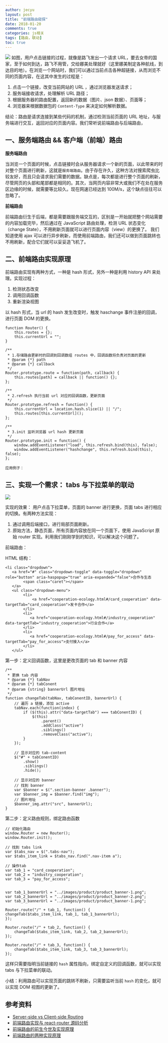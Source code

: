 ```yaml
---
author: jecyu
layout: post
title: "前端路由窥探"
date: 2018-01-20
comments: true
categories: js相关
tags: [路由，联动]
toc: true
---
```


![](http://p1s28g7i1.bkt.clouddn.com/onepiece_route.png)
如图，用户点击链接的过程，就像是路飞发出一个请求 URL，要去女帝的国家，至于如何到达，路飞不用管，交给娜美处理就好（这里娜美制定各种航线，到达目的地）。在浏览一个网站时，我们可以通过当前点击各种超链接，从而浏览不同的页面内容，在这其中发生的过程是：

1. 点击一个链接，改变当前网站的 URL ，通过浏览器发送请求；
2. 服务端接收请求，处理解析 URL 路径；
3. 根据服务器的路由配置，返回新的数据（图片、json 数据）、页面等；
4. 浏览器来根据数据包的 `Content-Type` 来决定如何解析数据。

结论：路由是请求连接到某些代码的机制，通过检测当前页面的 URL 地址，与服务端进行交互，返回对应的页面内容。我们常听说前端路由与后端路由，

<!-- more -->

## 一、服务端路由 && 客户端（前端）路由

**服务端路由**

当浏览一个页面的时候，点击链接时会从服务器请求一个新的页面，以此带来的时对整个页面进行刷新，这就是`服务端路由`。由于存在许久，这种方法对搜索爬虫比较友好，而且只会请求我们需要的数据。缺点是，每次都是进行整个页面的刷新，尽管网页的头部和尾部都是相同的。其次，当网页内容非常大或我们不在处在服务区边缘的时候，就需要等比较久。现在网速已经达到 100M/s，这个缺点往往可以忽略了。

**前端路由**

前端路由衍生于后端，都是需要跟服务端交互的，区别是一开始就把整个网站需要的内容加载完毕，然后通过在 JavaScript 路由处理，检测 URL 状态变化（change State），不用刷新页面就可以进行页面内容（view）的更换了。 我们知道使用 ajax 可以进行异步刷新，而使用前端路由，我们还可以做到页面跳转也不用刷新，配合它们就可以妥妥造飞机了。

## 二、前端路由实现原理

前端路由实现有两种方式，一种是 hash 形式，另外一种是利用 history API 来处理。实现过程：

1. 检测状态改变
2. 调用回调函数
3. 重新渲染视图

以 hash 形式，当 url 的 hash 发生改变时，触发 haschange 事件注册的回调，进行页面 DOM 的更换。

    function Router() {
        this.routes = {};
        this.currentUrl = "";
    }

    /**
     * 1.存储路由更新时的回调到回调数组 routes 中，回调函数将负责对页面的更新
     * @param {*} path
     * @param {*} callback
     */
    Router.prototype.route = function(path, callback) {
        this.routes[path] = callback || function() {};
    };

    /**
     * 2.refresh 执行当前 url 对应的回调函数，更新页面
     */
    Router.prototype.refresh = function() {
        this.currentUrl = location.hash.slice(1) || "/";
        this.routes[this.currentUrl]();
    };

    /**
     * 3.init 监听浏览器 url hash 更新页面
     */
    Router.prototype.init = function() {
        window.addEventListener("load", this.refresh.bind(this), false);
        window.addEventListener("hashchange", this.refresh.bind(this), false);
    };

    应用例子：

## 三、实现一个需求： tabs 与下拉菜单的联动

![](http://p1s28g7i1.bkt.clouddn.com/dropdown_menu_tabs.png)

实现的效果： 用户点击下拉菜单，页面的 banner 进行更换，页面 tabs 进行相应的切换。有两种方法实现：

1. 通过调用后端接口，进行局部页面刷新。
2. 原始方法，静态页面，所有页面内容放在同一个页面下，使用 JavaScript 原始 router 实现。利用我们刚刚学到的知识，可以解决这个问题了。

前端路由：

HTML 结构：

  	<li class="dropdown">
       <a href="#" class="dropdown-toggle" data-toggle="dropdown" role="button" aria-haspopup="true" aria-expanded="false">合作与生态
        	<span class="caret"></span>
       </a>
       <ul class="dropdown-menu">
            <li>
                <a href="cooperation-ecology.html#/card_cooperation" data-targetTab="card_cooperation">发卡合作</a>
            </li>
            <li>
               <a href="cooperation-ecology.html#/industry_cooperation" data-targetTab="industry_cooperation">行业合作</a>
            </li>
            <li>
               <a href="cooperation-ecology.html#/pay_for_access" data-targetTab="pay_for_access">支付接入</a>
            </li>
       </ul>
   </li>

第一步：定义回调函数，这里是更改页面的 tab 和 banner 内容

    /**
     * 更换 tab 内容
     * @param {*} tabNav
     * @param {*} tabConent
     * @param {string} bannerUrl 图片地址
     */
    function changeTab(tabNav, tabConentID, bannerUrl) {
        // 遍历 a 链接，添加 active
        tabNav.each(function(index) {
            if ($(this).attr("data-targetTab") === tabConentID) {
                $(this)
                    .parent()
                    .addClass("active")
                    .siblings()
                    .removeClass("active");
            }
        });

        // 显示对应的 tab-content
        $("#" + tabConentID)
            .show()
            .siblings()
            .hide();

        // 显示对应的 banner
        // 找到 banner
        var $banner = $(".section-banner .banner");
        var $banner_img = $banner.find("img");
        // 图片地址
        $banner_img.attr("src", bannerUrl);
    }

第二步：定义路由规则，绑定路由函数

    // 初始化路由
    window.Router = new Router();
    window.Router.init();

    // 找到 tabs link
    var $tabs_nav = $(".tabs-nav");
    var $tabs_item_link = $tabs_nav.find(".nav-item a");

    // 操作tab
    var tab_1 = "card_cooperation";
    var tab_2 = "industry_cooperation";
    var tab_3 = "pay_for_access";


    var tab_1_bannerUrl = "../images/product/product_banner-1.png";
    var tab_2_bannerUrl = "../images/product/product_banner-2.png";
    var tab_3_bannerUrl = "../images/product/product_banner-1.png";

    Router.route("/" + tab_1, function() {
    changeTab($tabs_item_link, tab_1, tab_1_bannerUrl);
    });

    Router.route("/" + tab_2, function() {
        changeTab($tabs_item_link, tab_2, tab_2_bannerUrl);
    });

    Router.route("/" + tab_3, function() {
        changeTab($tabs_item_link, tab_3, tab_3_bannerUrl);
    });

这样只需要指明当前链接的 `hash` 属性指向，绑定自定义的回调函数，就可以实现 tabs 与下拉菜单的联动。

小结：利用路由可以实现页面的跳转不刷新，只需要监听当前 `hash` 的变化，就可以实现 DOM 视图的更新了。

## 参考资料

- [Server-side vs Client-side Routing](https://medium.com/@wilbo/server-side-vs-client-side-routing-71d710e9227f)
- [前端路由实现与 react-router 源码分析](http://www.alloyteam.com/2016/05/router/)
- [前端路由的前生今世及实现原理](https://segmentfault.com/a/1190000011967786#articleHeader2)
- [前端路由的两种实现原理](https://segmentfault.com/a/1190000007238999)
